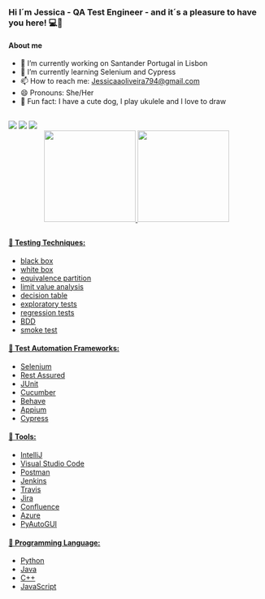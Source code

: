 ### Hi I´m Jessica - QA Test Engineer - and it´s a pleasure to have you here! 💻🐞
#### About me ####
- 🔭 I’m currently working on Santander Portugal in Lisbon
- 🌱 I’m currently learning Selenium and Cypress
- 📫 How to reach me: Jessicaaoliveira794@gmail.com
- 😄 Pronouns: She/Her
- 🐾 Fun fact: I have a cute dog, I play ukulele and I love to draw

##
  
<div>
  <a href = "mailto:jessicaaoliveira794@gmail.com"><img src="https://img.shields.io/badge/Gmail-D14836?style=for-the-badge&logo=gmail&logoColor=white" target="_blank"></a>
  <a href="https://www.linkedin.com/in/jessicaoliveira26/" target="_blank"><img src="https://img.shields.io/badge/-LinkedIn-%230077B5?style=for-the-badge&logo=linkedin&logoColor=white" target="_blank"></a>
  <a href="mailto:jessicaluana2693@hotmail.com" target="_blank"><img src="https://img.shields.io/badge/Microsoft_Outlook-0078D4?style=for-the-badge&logo=microsoft-outlook&logoColor=white" target="_blank"></a>
</div>
<div align="center">
  <a href="https://github.com/Jessicaluana2693">
  <img height="180em" src="https://github-readme-stats.vercel.app/api?username=Jessicaluana2693&show_icons=true&theme=tokyonight&include_all_commits=true&count_private=true"/>
  <img height="180em" src="https://github-readme-stats.vercel.app/api/top-langs/?username=Jessicaluana2693&layout=compact&langs_count=7&theme=tokyonight"/>
</div>
  
 ##
  
#### 🐞 Testing Techniques: ####
  - black box
  - white box
  - equivalence partition
  - limit value analysis
  - decision table
  - exploratory tests
  - regression tests
  - BDD
  - smoke test
#### 🐞 Test Automation Frameworks: ####
  - Selenium
  - Rest Assured
  - JUnit
  - Cucumber
  - Behave
  - Appium
  - Cypress
#### 🐞 Tools: ####
  - IntelliJ
  - Visual Studio Code
  - Postman
  - Jenkins
  - Travis
  - Jira
  - Confluence
  - Azure
  - PyAutoGUI
#### 🐞 Programming Language: ####
  - Python
  - Java
  - C++
  - JavaScript
  
 

